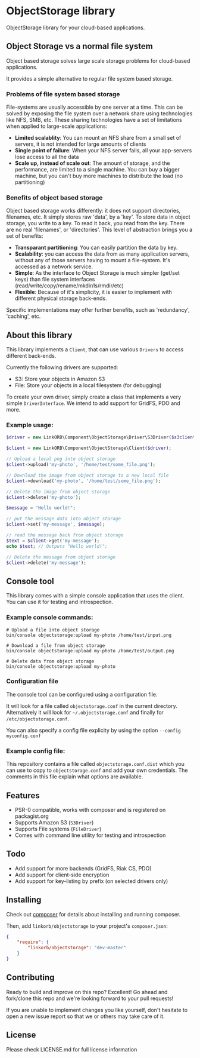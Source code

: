 # ObjectStorage library

ObjectStorage library for your cloud-based applications.

## Object Storage vs a normal file system

Object based storage solves large scale storage problems for cloud-based applications.

It provides a simple alternative to regular file system based storage.

### Problems of file system based storage

File-systems are usually accessible by one server at a time.
This can be solved by exposing the file system over a network share using technologies like NFS, SMB, etc.
These sharing technologies have a set of limitations when applied to large-scale applications:

* **Limited scalablity**: You can mount an NFS share from a small set of servers, it is not intended for large amounts of clients
* **Single point of failure**: When your NFS server fails, all your app-servers lose access to all the data
* **Scale up, instead of scale out**: The amount of storage, and the performance, are limited to a single machine. You can buy a bigger machine, but you can't buy more machines to distribute the load (no partitioning)

### Benefits of object based storage

Object based storage works differently: it does not support directories, filenames, etc.
It simply stores raw 'data', by a 'key'. To store data in object storage, you write to a key. To read it back, you read from the key. There are no real 'filenames', or 'directories'. This level of abstraction brings you a set of benefits:

* **Transparant partitioning**: You can easily partition the data by key.
* **Scalability**: you can access the data from as many application servers, without any of those servers having to mount a file-system. It's accessed as a network service.
* **Simple**: As the interface to Object Storage is much simpler (get/set keys) than file system interfaces (read/write/copy/rename/mkdir/ls/rmdir/etc)
* **Flexible**: Because of it's simplicity, it is easier to implement with different physical storage back-ends.

Specific implementations may offer further benefits, such as 'redundancy', 'caching', etc.

## About this library

This library implements a `Client`, that can use various `Drivers` to access different back-ends.

Currently the following drivers are supported:

* S3: Store your objects in Amazon S3
* File: Store your objects in a local filesystem (for debugging)

To create your own driver, simply create a class that implements a very simple `DriverInterface`. We intend to add support for GridFS, PDO and more.

### Example usage:

```php
$driver = new LinkORB\Component\ObjectStorage\Driver\S3Driver($s3client);

$client = new LinkORB\Component\ObjectStorage\Client($driver);

// Upload a local png into object storage
$client->upload('my-photo', '/home/test/some_file.png');

// Download the image from object storage to a new local file
$client->download('my-photo', '/home/test/some_file.png');

// Delete the image from object storage
$client->delete('my-photo');

$message = "Hello world!";

// put the message data into object storage
$client->set('my-message', $message);

// read the message back from object storage
$text = $client->get('my-message');
echo $text; // Outputs "Hello world!";

// Delete the message from object storage
$client->delete('my-message');
```


## Console tool

This library comes with a simple console application that uses the client.
You can use it for testing and introspection.

### Example console commands:

    # Upload a file into object storage
    bin/console objectstorage:upload my-photo /home/test/input.png

    # Download a file from object storage
    bin/console objectstorage:upload my-photo /home/test/output.png

    # Delete data from object storage
    bin/console objectstorage:upload my-photo

### Configuration file

The console tool can be configured using a configuration file.

It will look for a file called `objectstorage.conf` in the current directory. 
Alternatively it will look for `~/.objectstorage.conf` and finally for `/etc/objectstorage.conf`.

You can also specify a config file explicity by using the option `--config myconfig.conf`

### Example config file:

This repository contains a file called `objectstorage.conf.dist` which you can use to copy to `objectstorage.conf` and add your own credentials. The comments in this file explain what options are available.

## Features

* PSR-0 compatible, works with composer and is registered on packagist.org
* Supports Amazon S3 (`S3Driver`)
* Supports File systems (`FileDriver`)
* Comes with command line utility for testing and introspection

## Todo

* Add support for more backends (GridFS, Riak CS, PDO)
* Add support for client-side encryption
* Add support for key-listing by prefix (on selected drivers only)

## Installing

Check out [composer](http://www.getcomposer.org) for details about installing and running composer.

Then, add `linkorb/objectstorage` to your project's `composer.json`:

```json
{
    "require": {
        "linkorb/objectstorage": "dev-master"
    }
}
```

## Contributing

Ready to build and improve on this repo? Excellent!
Go ahead and fork/clone this repo and we're looking forward to your pull requests!

If you are unable to implement changes you like yourself, don't hesitate to
open a new issue report so that we or others may take care of it.


## License

Please check LICENSE.md for full license information
